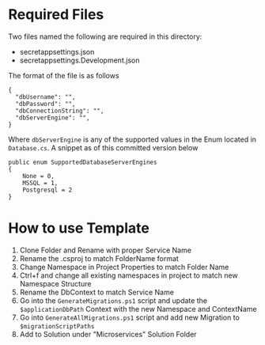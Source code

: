 # Required Files

Two files named the following are required in this directory:
* secretappsettings.json
* secretappsettings.Development.json

The format of the file is as follows
```
{
  "dbUsername": "",
  "dbPassword": "",
  "dbConnectionString": "",
  "dbServerEngine": "",
}
```

Where `dbServerEngine` is any of the supported values in the Enum located in `Database.cs`. A snippet as of this committed version below
```
public enum SupportedDatabaseServerEngines
{
    None = 0,
    MSSQL = 1,
    Postgresql = 2
}
```

# How to use Template
1. Clone Folder and Rename with proper Service Name
2. Rename the .csproj to match FolderName format
3. Change Namespace in Project Properties to match Folder Name
4. Ctrl+f and change all existing namespaces in project to match new Namespace Structure
5. Rename the DbContext to match Service Name 
6. Go into the `GenerateMigrations.ps1` script and update the `$applicationDbPath` Context with the new Namespace and ContextName
7. Go into `GenerateAllMigrations.ps1` script and add new Migration to `$migrationScriptPaths` 
7. Add to Solution under "Microservices" Solution Folder
